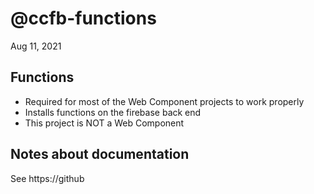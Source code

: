 # @ccfb-functions

Aug 11, 2021

## Functions

- Required for most of the Web Component projects to work properly
- Installs functions on the firebase back end
- This project is NOT a Web Component

## Notes about documentation

See https://github